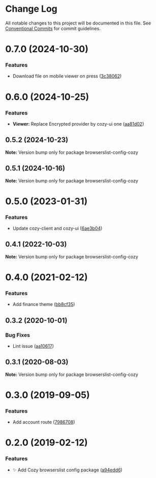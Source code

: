 # Change Log

All notable changes to this project will be documented in this file.
See [Conventional Commits](https://conventionalcommits.org) for commit guidelines.

# 0.7.0 (2024-10-30)


### Features

* Download file on mobile viewer on press ([3c38062](https://github.com/cozy/cozy-libs/commit/3c38062e2c83d5b8f7d0065323c18d45b5ce9564))





# 0.6.0 (2024-10-25)


### Features

* **Viewer:** Replace Encrypted provider by cozy-ui one ([aa81d02](https://github.com/cozy/cozy-libs/commit/aa81d02f0a70de8044f704cbd895b1d54c9f38b8))





## 0.5.2 (2024-10-23)

**Note:** Version bump only for package browserslist-config-cozy





## 0.5.1 (2024-10-16)

**Note:** Version bump only for package browserslist-config-cozy





# 0.5.0 (2023-01-31)


### Features

* Update cozy-client and cozy-ui ([6ae3b04](https://github.com/cozy/cozy-libs/commit/6ae3b04925ae64fa30f3ec8b6e716453d0a630fe))





## 0.4.1 (2022-10-03)

**Note:** Version bump only for package browserslist-config-cozy





# 0.4.0 (2021-02-12)


### Features

* Add finance theme ([bb8cf35](https://github.com/cozy/cozy-libs/commit/bb8cf35))





## 0.3.2 (2020-10-01)


### Bug Fixes

* Lint issue ([aa10617](https://github.com/cozy/cozy-libs/commit/aa10617))





## 0.3.1 (2020-08-03)

**Note:** Version bump only for package browserslist-config-cozy





# 0.3.0 (2019-09-05)


### Features

* Add account route ([7986708](https://github.com/cozy/cozy-libs/commit/7986708))





<a name="0.2.0"></a>
# 0.2.0 (2019-02-12)


### Features

* :sparkles: Add Cozy browserslist config package ([a94edd6](https://github.com/cozy/cozy-libs/commit/a94edd6))
